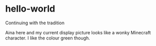 # hello-world
Continuing with the tradition

Aina here and my current display picture looks like a wonky Minecraft character.
I like the colour green though.
